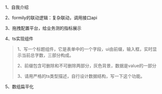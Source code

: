 1、自我介绍

2、formily的联动逻辑：复杂联动，调用接口api

3、拖拽配置平台，给业务测的指标展示

4、ts实现组件

> 1、写一个标题组件，它是表单中的一个字段，ui由前缀，输入框，实时显示当前总字数，三部分构成。
>
> 2、前缀包含可删除和不可删除两部分，灰色背景，数据是value的一部分
>
> 3、请用严格的ts类型描述，自行设计数据结构，写一下这个功能。

5、数组扁平化

